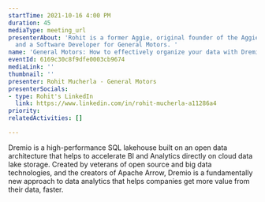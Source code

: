 ```yaml
---
startTime: 2021-10-16 4:00 PM
duration: 45
mediaType: meeting_url
presenterAbout: 'Rohit is a former Aggie, original founder of the Aggie Coding Club,
  and a Software Developer for General Motors. '
name: 'General Motors: How to effectively organize your data with Dremio'
eventId: 6169c30c8f9dfe0003cb9674
mediaLink: ''
thumbnail: ''
presenter: Rohit Mucherla - General Motors
presenterSocials:
- type: Rohit's LinkedIn
  link: https://www.linkedin.com/in/rohit-mucherla-a11286a4
priority: 
relatedActivities: []

---
```

  
Dremio is a high-performance SQL lakehouse built on an open data architecture that helps to accelerate BI and Analytics directly on cloud data lake storage. Created by veterans of open source and big data technologies, and the creators of Apache Arrow, Dremio is a fundamentally new approach to data analytics that helps companies get more value from their data, faster.